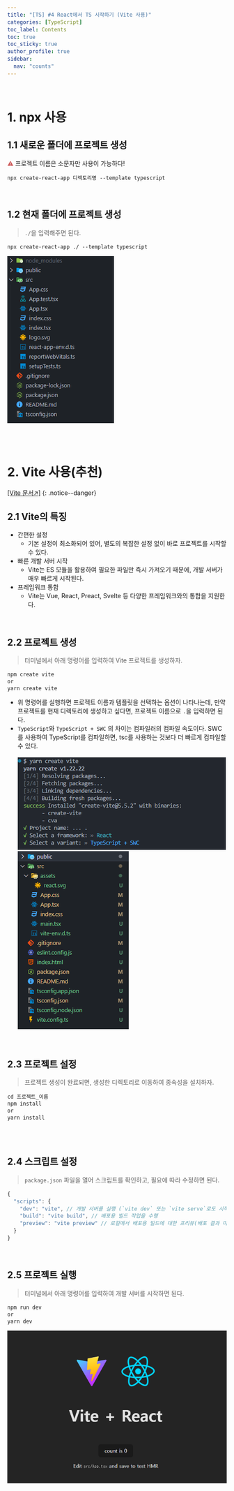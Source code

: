 ```yaml
---
title: "[TS] #4 React에서 TS 시작하기 (Vite 사용)"
categories: [TypeScript]
toc_label: Contents
toc: true
toc_sticky: true
author_profile: true
sidebar:
  nav: "counts"
---
```


<br>

# 1. npx 사용

## 1.1 새로운 폴더에 프로젝트 생성

<span style="color:indianred">⚠️</span> 프로젝트 이름은 소문자만 사용이 가능하다!

```shell
npx create-react-app 디렉토리명 --template typescript
```

<br>

## 1.2 현재 폴더에 프로젝트 생성

> `./`을 입력해주면 된다.

```shell
npx create-react-app ./ --template typescript
```

![](/assets/images/2024/2024-09-18-16-31-00.png)

<br><br>

# 2. Vite 사용(추천)

[[Vite 문서↗️]](https://ko.vitejs.dev/)
{: .notice--danger}

## 2.1 Vite의 특징

- 간편한 설정
  - 기본 설정이 최소화되어 있어, 별도의 복잡한 설정 없이 바로 프로젝트를 시작할 수 있다.
- 빠른 개발 서버 시작
  - Vite는 ES 모듈을 활용하여 필요한 파일만 즉시 가져오기 때문에, 개발 서버가 매우 빠르게 시작된다.
- 프레임워크 통합
  - Vite는 Vue, React, Preact, Svelte 등 다양한 프레임워크와의 통합을 지원한다.

<br>

## 2.2 프로젝트 생성

> 터미널에서 아래 명령어를 입력하여 Vite 프로젝트를 생성하자.

```
npm create vite
or
yarn create vite
```

- 위 명령어를 실행하면 프로젝트 이름과 템플릿을 선택하는 옵션이 나타나는데, 만약 프로젝트를 현재 디렉토리에 생성하고 싶다면, 프로젝트 이름으로 `.`을 입력하면 된다.
- `TypeScript`와 `TypeScript + SWC` 의 차이는 컴파일러의 컴파일 속도이다. SWC를 사용하여 TypeScript를 컴파일하면, tsc를 사용하는 것보다 더 빠르게 컴파일할 수 있다.<br><br>
  ![](/assets/images/2024/2024-09-18-16-35-50.png)
  ![](/assets/images/2024/2024-09-18-16-36-11.png)

<br>

## 2.3 프로젝트 설정

> 프로젝트 생성이 완료되면, 생성한 디렉토리로 이동하여 종속성을 설치하자.

```shell
cd 프로젝트_이름
npm install
or
yarn install
```

<br><br>

## 2.4 스크립트 설정

> `package.json` 파일을 열어 스크립트를 확인하고, 필요에 따라 수정하면 된다.

```jsx
{
  "scripts": {
    "dev": "vite", // 개발 서버를 실행 (`vite dev` 또는 `vite serve`로도 시작이 가능)
    "build": "vite build", // 배포용 빌드 작업을 수행
    "preview": "vite preview" // 로컬에서 배포용 빌드에 대한 프리뷰(배포 결과 미리보기) 서버를 실행
  }
}
```

<br>

## 2.5 프로젝트 실행

> 터미널에서 아래 명령어를 입력하여 개발 서버를 시작하면 된다.

```shell
npm run dev
or
yarn dev
```

![](/assets/images/2024/2024-08-04-20-10-26.png)

<br>
